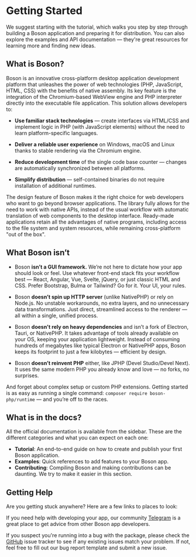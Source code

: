 # Getting Started

We suggest starting with the tutorial, which walks you step by step through building a Boson application
and preparing it for distribution. You can also explore the examples and API documentation — they're
great resources for learning more and finding new ideas.

## What is Boson?

Boson is an innovative cross-platform desktop application development platform that unleashes the power of web
technologies (PHP, JavaScript, HTML, CSS) with the benefits of native assembly. Its key feature is the integration 
of the Chromium-based WebView engine and PHP interpreter directly into the executable file application. 
This solution allows developers to:

- **Use familiar stack technologies** — create interfaces via HTML/CSS and implement logic in PHP (with
  JavaScript elements) without the need to learn platform-specific languages.

- **Deliver a reliable user experience** on Windows, macOS and Linux thanks to stable rendering via the Chromium engine.

- **Reduce development time** of the single code base counter — changes are automatically synchronized between all platforms.

- **Simplify distribution** — self-contained binaries do not require installation of additional runtimes.

The design feature of Boson makes it the right choice for web developers who want to go beyond browser applications. 
The library fully allows for the need to work with native APIs, instead of the usual workflow with automatic 
translation of web components to the desktop interface. Ready-made applications retain all the advantages 
of native programs, including access to the file system and system resources, while remaining 
cross-platform "out of the box".

## What Boson isn’t

- Boson **isn’t a GUI framework.** We’re not here to dictate how your app should look or feel. Use whatever 
  front-end stack fits your workflow best — React, Angular, Vue, Svelte, jQuery, or just classic HTML 
  and CSS. Prefer Bootstrap, Bulma or Tailwind? Go for it. Your UI, your rules.

- Boson **doesn’t spin up HTTP server** (unlike NativePHP) or rely on Node.js. No unstable workarounds, no 
  extra layers, and no unnecessary data transformations. Just direct, streamlined access to the renderer 
  — all within a single, unified process.

- Boson **doesn't rely on heavy dependencies** and isn’t a fork of Electron, Tauri, or NativePHP. It takes 
  advantage of tools already available on your OS, keeping your application lightweight. Instead of 
  consuming hundreds of megabytes like typical Electron or NativePHP apps, Boson keeps its footprint 
  to just a few kilobytes — efficient by design.

- Boson **doesn’t reinvent PHP** either, like JPHP (Devel Studio/Devel Next). It uses the same modern PHP 
  you already know and love — no forks, no surprises.

And forget about complex setup or custom PHP extensions. Getting started is as easy as running a 
single command: `composer require boson-php/runtime` — and you’re off to the races.

## What is in the docs?

All the official documentation is available from the sidebar. These are the different categories and
what you can expect on each one:

- **Tutorial**: An end-to-end guide on how to create and publish your first Boson application.
- **Examples**: Quick references to add features to your Boson app.
- **Contributing**: Compiling Boson and making contributions can be daunting. We 
  try to make it easier in this section.

## Getting Help

Are you getting stuck anywhere? Here are a few links to places to look:

If you need help with developing your app, our community [Telegram](https://t.me/boson_php) is a great place to get advice from 
other Boson app developers.

If you suspect you're running into a bug with the package, please check the [GitHub](https://github.com/BosonPHP/Runtime) 
issue tracker to see if any existing issues match your problem. If not, feel free 
to fill out our bug report template and submit a new issue.